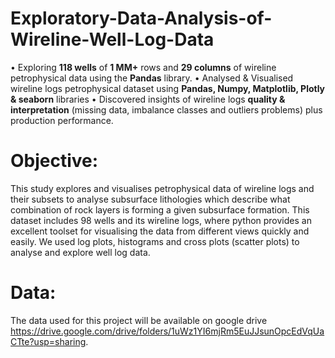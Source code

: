 # Exploratory-Data-Analysis-of-Wireline-Well-Log-Data
• Exploring **118 wells** of  **1 MM+** rows and **29 columns** of wireline petrophysical data using the **Pandas** library.   • Analysed &amp; Visualised wireline logs petrophysical dataset using **Pandas, Numpy, Matplotlib, Plotly &amp; seaborn** libraries  • Discovered insights of wireline logs **quality &amp; interpretation** (missing data, imbalance classes and outliers problems) plus production performance.

# Objective:
This study explores and visualises petrophysical data of wireline logs and their subsets to analyse subsurface lithologies which describe what combination of rock layers is forming a given subsurface formation. This dataset includes 98 wells and its wireline logs, where python provides an excellent toolset for visualising the data from different views quickly and easily. We used log plots, histograms and cross plots (scatter plots) to analyse and explore well log data.

# Data:
The data used for this project will be available on google drive https://drive.google.com/drive/folders/1uWz1YI6mjRm5EuJJsunOpcEdVqUaCTte?usp=sharing.
